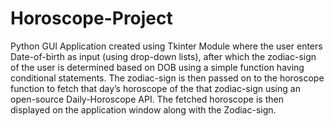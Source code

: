 # Horoscope-Project

Python GUI Application created using Tkinter Module where the user enters Date-of-birth as input (using drop-down lists), after which the zodiac-sign of the user is determined based on DOB using a simple function having conditional statements. The zodiac-sign is then passed on to the horoscope function to fetch that day’s horoscope of the that zodiac-sign using an open-source Daily-Horoscope API. The fetched horoscope is then displayed on the application window along with the Zodiac-sign.
